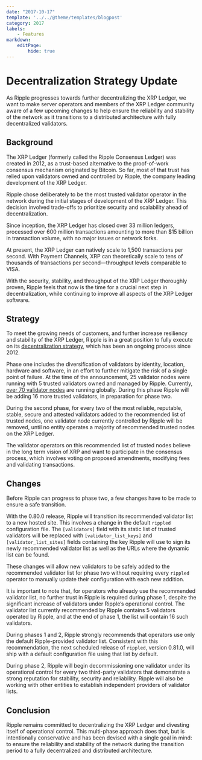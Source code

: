 ```yaml
---
date: "2017-10-17"
template: '../../@theme/templates/blogpost'
category: 2017
labels:
    - Features
markdown:
    editPage:
        hide: true
---
```

# Decentralization Strategy Update

As Ripple progresses towards further decentralizing the XRP Ledger, we want to make server operators and members of the XRP Ledger community aware of a few upcoming changes to help ensure the reliability and stability of the network as it transitions to a distributed architecture with fully decentralized validators.

## Background

The XRP Ledger (formerly called the Ripple Consensus Ledger) was created in 2012, as a trust-based alternative to the proof-of-work consensus mechanism originated by Bitcoin. So far, most of that trust has relied upon validators owned and controlled by Ripple, the company leading development of the XRP Ledger.

Ripple chose deliberately to be the most trusted validator operator in the network during the initial stages of development of the XRP Ledger. This decision involved trade-offs to prioritize security and scalability ahead of decentralization.

Since inception, the XRP Ledger has closed over 33 million ledgers, processed over 600 million transactions amounting to more than $15 billion in transaction volume, with no major issues or network forks.

At present, the XRP Ledger can natively scale to 1,500 transactions per second. With Payment Channels, XRP can theoretically scale to tens of thousands of transactions per second—throughput levels comparable to VISA.  

With the security, stability, and throughput of the XRP Ledger thoroughly proven, Ripple feels that now is the time for a crucial next step in decentralization, while continuing to improve all aspects of the XRP Ledger software.

## Strategy

To meet the growing needs of customers, and further increase resiliency and stability of the XRP Ledger, Ripple is in a great position to fully execute on its [decentralization strategy](https://ripple.com/insights/how-we-are-further-decentralizing-the-ripple-consensus-ledger-rcl-to-bolster-robustness-for-enterprise-use/), which has been an ongoing process since 2012.

Phase one includes the diversification of validators by identity, location, hardware and software, in an effort to further mitigate the risk of a single point of failure. At the time of the announcement, 25 validator nodes were running with 5 trusted validators owned and managed by Ripple. Currently, [over 70 validator nodes](https://xrpcharts.ripple.com/#/validators) are running globally. During this phase Ripple will be adding 16 more trusted validators, in preparation for phase two.

During the second phase, for every two of the most reliable, reputable, stable, secure and attested validators added to the recommended list of trusted nodes, one validator node currently controlled by Ripple will be removed, until no entity operates a majority of recommended trusted nodes on the XRP Ledger.

The validator operators on this recommended list of trusted nodes believe in the long term vision of XRP and want to participate in the consensus process, which involves voting on proposed amendments, modifying fees and validating transactions.

## Changes

Before Ripple can progress to phase two, a few changes have to be made to ensure a safe transition.

With the 0.80.0 release, Ripple will transition its recommended validator list to a new hosted site. This involves a change in the default `rippled` configuration file. The `[validators]` field with its static list of trusted validators will be replaced with `[validator_list_keys]` and `[validator_list_sites]` fields containing the key Ripple will use to sign its newly recommended validator list as well as the URLs where the dynamic list can be found.

These changes will allow new validators to be safely added to the recommended validator list for phase two without requiring every `rippled` operator to manually update their configuration with each new addition.

It is important to note that, for operators who already use the recommended validator list, no further trust in Ripple is required during phase 1, despite the significant increase of validators under Ripple’s operational control. The validator list currently recommended by Ripple contains 5 validators operated by Ripple, and at the end of phase 1, the list will contain 16 such validators.

During phases 1 and 2, Ripple strongly recommends that operators use only the default Ripple-provided validator list. Consistent with this recommendation, the next scheduled release of `rippled`, version 0.81.0, will ship with a default configuration file using that list by default.

During phase 2, Ripple will begin decommissioning one validator under its operational control for every two third-party validators that demonstrate a strong reputation for stability, security and reliability. Ripple will also be working with other entities to establish independent providers of validator lists.

## Conclusion

Ripple remains committed to decentralizing the XRP Ledger and divesting itself of operational control. This multi-phase approach does that, but is intentionally conservative and has been devised with a single goal in mind: to ensure the reliability and stability of the network during the transition period to a fully decentralized and distributed architecture.
